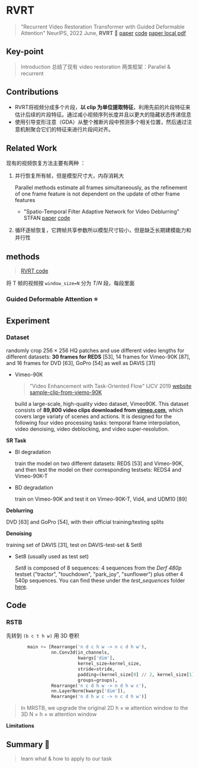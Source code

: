 # RVRT

> "Recurrent Video Restoration Transformer with Guided Deformable Attention" NeurlPS, 2022 June, **RVRT** :statue_of_liberty:
> [paper](https://arxiv.org/abs/2206.02146) [code](https://github.com/JingyunLiang/RVRT?utm_source=catalyzex.com)
> [paper local pdf](./2022_06_NeurIPS_RVRT_Recurrent-Video-Restoration-Transformer-with-Guided-Deformable-Attention.pdf)

## **Key-point**

> Introduction 总结了现有 video restoration 两类框架：Parallel & recurrent



## **Contributions**

- RVRT将视频分成多个片段，**以 clip 为单位提取特征**，利用先前的片段特征来估计后续的片段特征。通过减小视频序列长度并且以更大的隐藏状态传递信息
- 使用引导变形注意（GDA）从整个推断片段中预测多个相关位置，然后通过注意机制聚合它们的特征来进行片段间对齐。



## **Related Work**

现有的视频恢复方法主要有两种 ：

1. 并行恢复所有帧，但是模型尺寸大，内存消耗大

   Parallel methods estimate all frames simultaneously, as the refinement of one frame feature is not dependent on the update of other frame features

   - "Spatio-Temporal Filter Adaptive Network for Video Deblurring" STFAN
     [paper](https://arxiv.org/abs/1904.12257) [code](https://www.github.com/sczhou/STFAN)

2. 循环逐帧恢复，它跨帧共享参数所以模型尺寸较小，但是缺乏长期建模能力和并行性



## **methods**

> [RVRT code](https://github.com/JingyunLiang/RVRT/blob/main/models/network_rvrt.py#L742)

将 T 帧的视频按 `window_size=N` 分为 $T/N$ 段，每段里面





### Guided Deformable Attention :star:





## **Experiment**

### Dataset

randomly crop 256 × 256 HQ patches and use different video lengths for different datasets: **30 frames for REDS** [53], 14 frames for Vimeo-90K [87], and 16 frames for DVD [63], GoPro [54] as well as DAVIS [31]

- Vimeo-90K

  > "Video Enhancement with Task-Oriented Flow" IJCV 2019
  > [website](http://toflow.csail.mit.edu/) [sample-clip-from-viemo-90K](https://data.csail.mit.edu/tofu/dataset.html)

  build a large-scale, high-quality video dataset, Vimeo90K. This dataset consists of **89,800 video clips downloaded from [vimeo.com](http://toflow.csail.mit.edu/vimeo.com),** which covers large variaty of scenes and actions. It is designed for the following four video processing tasks: temporal frame interpolation, video denoising, video deblocking, and video super-resolution.

**SR Task**

- BI degradation

  train the model on two different datasets: REDS [53] and Vimeo-90K, and then test the model on their corresponding testsets: REDS4 and Vimeo-90K-T

- BD degradation

  train on Vimeo-90K and test it on Vimeo-90K-T, Vid4, and UDM10 [89]

**Deblurring**

DVD [63] and GoPro [54], with their official training/testing splits

**Denoising**

training set of DAVIS [31], test on DAVIS-test-set & Set8 

- Set8 (usually used as test set)

  *Set8* is composed of 8 sequences: 4 sequences from the *Derf 480p* testset ("tractor", "touchdown", "park_joy", "sunflower") plus other 4 540p sequences. You can find these under the *test_sequences* folder [here](https://drive.google.com/drive/folders/11chLkbcX-oKGLOLONuDpXZM2-vujn_KD?usp=sharing).

## Code

### **RSTB**

先转到 `(b c t h w)` 用 3D 卷积

```python
        main += [Rearrange('n d c h w -> n c d h w'),
                 nn.Conv3d(in_channels,
                           kwargs['dim'],
                           kernel_size=kernel_size,
                           stride=stride,
                           padding=(kernel_size[0] // 2, kernel_size[1] // 2, kernel_size[2] // 2),
                           groups=groups),
                 Rearrange('n c d h w -> n d h w c'),
                 nn.LayerNorm(kwargs['dim']),
                 Rearrange('n d h w c -> n c d h w')]
```

> In MRSTB, we upgrade the original 2D h × w attention window to the 3D N × h × w attention window





**Limitations**

## **Summary :star2:**

> learn what & how to apply to our task